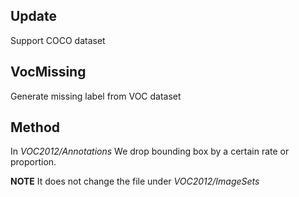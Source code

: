 ## Update
Support COCO dataset
## VocMissing
Generate missing label from VOC dataset

## Method
In *VOC2012/Annotations* We drop bounding box by a certain rate 
or proportion.

**NOTE** It does not change the file under *VOC2012/ImageSets*
